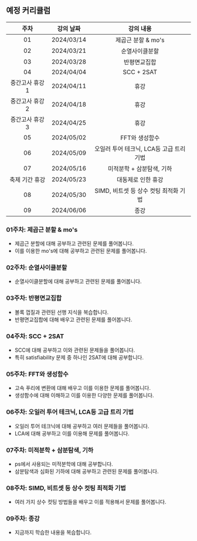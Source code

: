 ## 예정 커리큘럼

| 주차 | 강의 날짜 |              강의 내용                |
| :--: | :------: |:--------------------------------------------: | 
| 01 | 2024/03/14 | 제곱근 분할 & mo's |
| 02 | 2024/03/21 | 순열사이클분할 |  |
| 03 | 2024/03/28 | 반평면교집합 |  |
| 04 | 2024/04/04 | SCC + 2SAT |  |
| 중간고사 휴강 1 | 2024/04/11 | 휴강 |  |
| 중간고사 휴강 2 | 2024/04/18 | 휴강 |  |
| 중간고사 휴강 3 | 2024/04/25 | 휴강 |  |
| 05 | 2024/05/02 | FFT와 생성함수 |  |
| 06 | 2024/05/09 | 오일러 투어 테크닉, LCA등 고급 트리 기법 |  |
| 07 | 2024/05/16 | 미적분학 + 삼분탐색, 기하 |  |
| 축제 기간 휴강 | 2024/05/23 | 대동제로 인한 휴강 |  |
| 08 | 2024/05/30 | SIMD, 비트셋 등 상수 컷팅 최적화 기법 |  |
| 09 | 2024/06/06 | 종강 |  |

### 01주차: 제곱근 분할 & mo's

- 제곱근 분할에 대해 공부하고 관련된 문제를 풀어봅니다.
- 이를 이용한 mo's에 대해 공부하고 관련된 문제를 풀어봅니다.

### 02주차: 순열사이클분할

- 순열사이클분할에 대해 공부하고 관련된 문제를 풀어봅니다.

### 03주차: 반평면교집합

- 볼록 껍질과 관련된 선행 지식을 복습합니다.
- 반평면교집합에 대해 배우고 관련된 문제를 풀어봅니다.

### 04주차: SCC + 2SAT

- SCC에 대해 공부하고 이와 관련된 문제들을 풀어봅니다.
- 특히 satisfiability 문제 중 하나인 2SAT에 대해 공부합니다.

### 05주차: FFT와 생성함수

- 고속 푸리에 변환에 대해 배우고 이를 이용한 문제를 풀어봅니다.
- 생성함수에 대해 이해하고 이를 이용한 다양한 문제를 풀어봅니다.

### 06주차: 오일러 투어 테크닉, LCA등 고급 트리 기법

- 오일러 투어 테크닉에 대해 공부하고 여러 문제들을 풀어봅니다.
- LCA에 대해 공부하고 이를 이용해 문제를 풀어봅니다.

### 07주차: 미적분학 + 삼분탐색, 기하

- ps에서 사용되는 미적분학에 대해 공부합니다.
- 삼분탐색과 심화된 기하에 대해 공부하고 관련된 문제를 풀어봅니다.

### 08주차: SIMD, 비트셋 등 상수 컷팅 최적화 기법

- 여러 가지 상수 컷팅 방법들을 배우고 이를 적용해서 문제를 풀어봅니다.

### 09주차: 종강 

- 지금까지 학습한 내용을 복습합니다.
